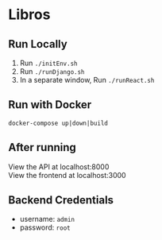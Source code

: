 # Libros

## Run Locally
1. Run `./initEnv.sh`
1. Run `./runDjango.sh`
1. In a separate window, Run `./runReact.sh`

## Run with Docker
`docker-compose up|down|build`

## After running
View the API at localhost:8000<br>
View the frontend at localhost:3000


## Backend Credentials
* username: `admin`
* password: `root`